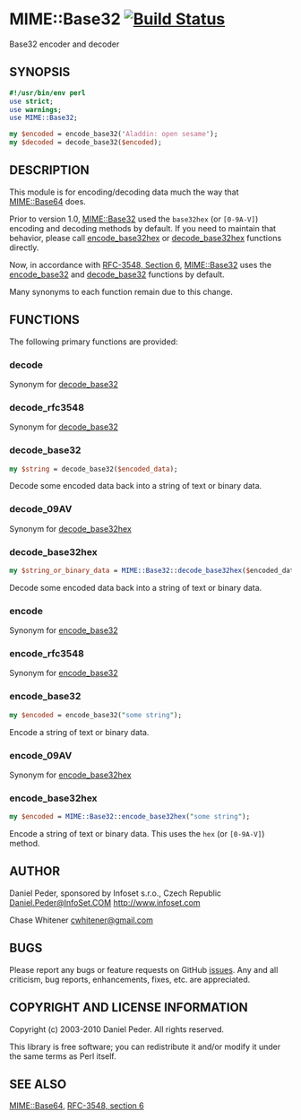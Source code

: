 # MIME::Base32 [![Build Status](https://travis-ci.org/genio/p5-mime-base32.svg?branch=master)](https://travis-ci.org/genio/p5-mime-base32)

Base32 encoder and decoder

## SYNOPSIS

```perl
#!/usr/bin/env perl
use strict;
use warnings;
use MIME::Base32;

my $encoded = encode_base32('Aladdin: open sesame');
my $decoded = decode_base32($encoded);
```

## DESCRIPTION

This module is for encoding/decoding data much the way that [MIME::Base64](https://metacpan.org/pod/MIME::Base64) does.

Prior to version 1.0, [MIME::Base32](https://github.com/genio/p5-mime-base32) used the ```base32hex``` (or ```[0-9A-V]```) encoding and decoding methods by default. If you need to maintain that behavior, please call [encode_base32hex](#encode_base32hex) or [decode_base32hex](#decode_base32hex) functions directly.

Now, in accordance with [RFC-3548, Section 6](https://tools.ietf.org/html/rfc3548#section-6),
[MIME::Base32](https://github.com/genio/p5-mime-base32) uses the [encode_base32](#encode_base32) and [decode_base32](#decode_base32) functions by default.

Many synonyms to each function remain due to this change.

## FUNCTIONS

The following primary functions are provided:

### decode

Synonym for [decode_base32](#decode_base32)

### decode_rfc3548

Synonym for [decode_base32](#decode_base32)

### decode_base32

```perl
my $string = decode_base32($encoded_data);
```

Decode some encoded data back into a string of text or binary data.

### decode_09AV

Synonym for [decode_base32hex](#decode_base32hex)

### decode_base32hex

```perl
my $string_or_binary_data = MIME::Base32::decode_base32hex($encoded_data);
```

Decode some encoded data back into a string of text or binary data.

### encode

Synonym for [encode_base32](#encode_base32)

### encode_rfc3548

Synonym for [encode_base32](#encode_base32)

### encode_base32

```perl
my $encoded = encode_base32("some string");
```

Encode a string of text or binary data.

### encode_09AV

Synonym for [encode_base32hex](#encode_base32hex)

### encode_base32hex

```perl
my $encoded = MIME::Base32::encode_base32hex("some string");
```

Encode a string of text or binary data. This uses the ```hex``` (or ```[0-9A-V]```) method.

## AUTHOR

Daniel Peder, sponsored by Infoset s.r.o., Czech Republic
<Daniel.Peder@InfoSet.COM> http://www.infoset.com

Chase Whitener <cwhitener@gmail.com>

## BUGS

Please report any bugs or feature requests on GitHub [issues](https://github.com/genio/p5-mime-base32/issues).
Any and all criticism, bug reports, enhancements, fixes, etc. are appreciated.

## COPYRIGHT AND LICENSE INFORMATION

Copyright (c) 2003-2010 Daniel Peder.  All rights reserved.

This library is free software; you can redistribute it and/or
modify it under the same terms as Perl itself.

## SEE ALSO

[MIME::Base64](https://metacpan.org/pod/MIME::Base64), [RFC-3548, section 6](https://tools.ietf.org/html/rfc3548#section-6)
